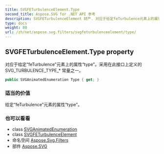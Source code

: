 ```yaml
---
title: SVGFETurbulenceElement.Type
second_title: Aspose.SVG for .NET API 参考
description: SVGFETurbulenceElement 财产. 对应于给定feTurbulence元素上的属性type采用在此接口上定义的 SVG_TURBULENCE_TYPE_ 常量之一
type: docs
weight: 80
url: /zh/net/aspose.svg.filters/svgfeturbulenceelement/type/
---
```

## SVGFETurbulenceElement.Type property

对应于给定“feTurbulence”元素上的属性“type”。采用在此接口上定义的 SVG_TURBULENCE_TYPE_* 常量之一。

```csharp
public SVGAnimatedEnumeration Type { get; }
```

### 适当的价值

给定“feTurbulence”元素的属性“type”。

### 也可以看看

* class [SVGAnimatedEnumeration](../../../aspose.svg.datatypes/svganimatedenumeration/)
* class [SVGFETurbulenceElement](../)
* 命名空间 [Aspose.Svg.Filters](../../svgfeturbulenceelement/)
* 部件 [Aspose.SVG](../../../)


